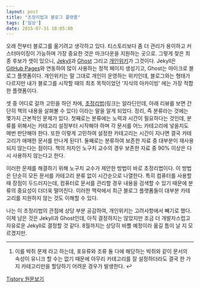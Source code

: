 ```yaml
---
layout: post
title: "초정리법과 블로그 플랫폼"
tags: ['일상']
date: 2015-07-31 18:05:00
---
```

오래 전부터 블로그를 옮기려고 생각하고 있다. 티스토리보다 좀 더 관리가 용이하고 커스터마이징이 가능하며 가장 중요한 것은 마크다운을 지원하는 곳으로. 그렇게 찾은 최종 후보가 셋이 있으니, [Jekyll](http://jekyllrb.com/)과 [Ghost](https://ghost.org/) 그리고 [개인위키](https://nolboo.github.io/blog/2013/12/17/markdown-wiki-bitbucket-gollum/)가 그것이다. Jekyll은 [GitHub Pages](https://pages.github.com/)와 연동하여 많이 사용하는 정적 페이지 생성기고, Ghost는 마이크로 블로그 플랫폼이다. 개인위키는 말 그대로 개인이 운영하는 위키인데, 블로그와는 형태가 다르지만 내가 블로그를 시작할 때의 최초 목적이었던 '지식의 아카이빙' 에는 가장 적합한 플랫폼이다. 

셋 중 어디로 갈까 고민을 하던 차에, [초정리법](http://www.aladin.co.kr/shop/wproduct.aspx?ISBN=8912520830)(링크는 알라딘인데, 아래 리뷰를 보면 간단히 책의 내용을 살펴볼 수 있다) 이라는 말을 알게 되었다. 정리, 즉 분류라는 것에는 몇가지 근본적인 문제가 있다. 첫째로는 분류에는 노력과 시간이 필요하다는 것인데, 분류를 위해서는 카테고리 설정부터 시작해야 하며 각 문서를 어느 카테고리에 넣을지도 매번 판단해야 한다. 또한 이렇게 고민하여 설정한 카테고리는 시간이 지나면 결국 카테고리가 애매한 문서를 만나게 된다1. 둘째로는 분류하여 보존한 자료 중 대부분이 재사용되지 않는다는 점이다. 책의 저자인 노구치 교수의 경우 보존한 자료 중 90% 이상은 다시 사용하지 않는다고 한다. 

이러한 문제를 해결하기 위해 노구치 교수가 제안한 방법이 바로 초정리법이다. 이 방법은 단순히 모든 문서를 카테고리 분류 없이 시간순으로 나열한다. 특히 컴퓨터를 사용할 때 장점이 두드러지는데, 컴퓨터로 문서를 관리할 경우 내용을 검색할 수 있기 때문에 분류의 중요성이 더더욱 떨어진다. 이러한 맥락에서 최근 블로그 플랫폼들이 대부분 카테고리를 지원하지 않는 것도 이해할 수 있다. 

나는 이 초정리법의 관점에 상당 부분 공감하여, 개인위키는 고려사항에서 빼기로 했다. 이제 남은 것은 Jekyll과 Ghost인데, 아직 결정하지는 않았지만 조금 더 개발자스럽고 자유로운 Jekyll로 결정할 것 같다. 8월까지는 상당히 바쁠 예정이라 옮길 틈이 날 지 모르겠지만.

* * *

  1. 이를 박쥐 문제 라고 하는데, 포유류와 조류 둘 다에 해당하는 박쥐와 같이 문서의 속성이 유니크 할 수는 없기 때문에 아무리 카테고리를 잘 설정하더라도 결국 한 가지 카테고리만을 할당하기 어려운 경우가 발생한다. ↩


[Tistory 원문보기](http://khanrc.tistory.com/113)
